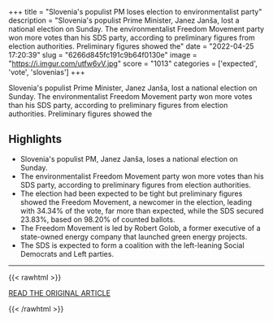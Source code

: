+++
title = "Slovenia's populist PM loses election to environmentalist party"
description = "Slovenia's populist Prime Minister, Janez Janša, lost a national election on Sunday. The environmentalist Freedom Movement party won more votes than his SDS party, according to preliminary figures from election authorities. Preliminary figures showed the"
date = "2022-04-25 17:20:39"
slug = "6266d845fc191c9b64f0130e"
image = "https://i.imgur.com/utfw6vV.jpg"
score = "1013"
categories = ['expected', 'vote', 'slovenias']
+++

Slovenia's populist Prime Minister, Janez Janša, lost a national election on Sunday. The environmentalist Freedom Movement party won more votes than his SDS party, according to preliminary figures from election authorities. Preliminary figures showed the

## Highlights

- Slovenia's populist PM, Janez Janša, loses a national election on Sunday.
- The environmentalist Freedom Movement party won more votes than his SDS party, according to preliminary figures from election authorities.
- The election had been expected to be tight but preliminary figures showed the Freedom Movement, a newcomer in the election, leading with 34.34% of the vote, far more than expected, while the SDS secured 23.83%, based on 98.20% of counted ballots.
- The Freedom Movement is led by Robert Golob, a former executive of a state-owned energy company that launched green energy projects.
- The SDS is expected to form a coalition with the left-leaning Social Democrats and Left parties.

---

{{< rawhtml >}}
  <p class="article-category">
    <a target="_blank" href="https://amp.cnn.com/cnn/2022/04/25/europe/slovenia-election-environmentalists-beat-populists-intl/index.html">READ THE ORIGINAL ARTICLE</a>
  </p>
{{< /rawhtml >}}
